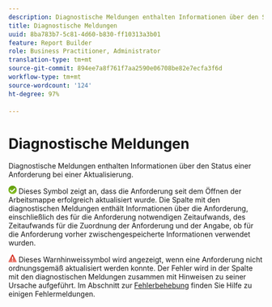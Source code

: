 ```yaml
---
description: Diagnostische Meldungen enthalten Informationen über den Status einer Anforderung bei einer Aktualisierung.
title: Diagnostische Meldungen
uuid: 8ba783b7-5c81-4d60-b830-ff10313a3b01
feature: Report Builder
role: Business Practitioner, Administrator
translation-type: tm+mt
source-git-commit: 894ee7a8f761f7aa2590e06708be82e7ecfa3f6d
workflow-type: tm+mt
source-wordcount: '124'
ht-degree: 97%

---
```



# Diagnostische Meldungen

Diagnostische Meldungen enthalten Informationen über den Status einer Anforderung bei einer Aktualisierung.

![icon_notice_success.gif](assets/icon_notice_success.gif) Dieses Symbol zeigt an, dass die Anforderung seit dem Öffnen der Arbeitsmappe erfolgreich aktualisiert wurde. Die Spalte mit den diagnostischen Meldungen enthält Informationen über die Anforderung, einschließlich des für die Anforderung notwendigen Zeitaufwands, des Zeitaufwands für die Zuordnung der Anforderung und der Angabe, ob für die Anforderung vorher zwischengespeicherte Informationen verwendet wurden.

![icon_notice_warn.gif](assets/icon_notice_warn.gif) Dieses Warnhinweissymbol wird angezeigt, wenn eine Anforderung nicht ordnungsgemäß aktualisiert werden konnte. Der Fehler wird in der Spalte mit den diagnostischen Meldungen zusammen mit Hinweisen zu seiner Ursache aufgeführt. Im Abschnitt zur [Fehlerbehebung](/help/analyze/report-builder/troubleshoot.md) finden Sie Hilfe zu einigen Fehlermeldungen.

